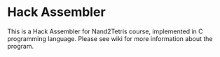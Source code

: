 # Hack Assembler
This is a Hack Assembler for Nand2Tetris course, implemented in C programming language. Please see wiki for more information about the 
program.
